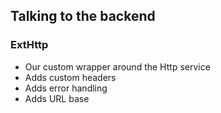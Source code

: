 ## Talking to the backend

### ExtHttp
* Our custom wrapper around the Http service
* Adds custom headers
* Adds error handling
* Adds URL base
